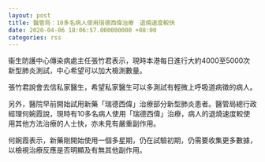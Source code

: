 ```yaml
---
layout: post
title: 醫管局：10多名病人使用瑞德西偉治療　退燒速度較快
date: 2020-04-06 18:06:57.000000000 +08:00
categories: rss
---
```


衞生防護中心傳染病處主任張竹君表示，現時本港每日進行大約4000至5000次新型肺炎測試，中心希望可以加大檢測數量。

張竹君說會去信私家醫生，希望私家醫生可以多測試有輕微上呼吸道病徵的病人。

另外，醫院早前開始試用新藥「瑞德西偉」治療部分新型肺炎患者。醫管局總行政經理何婉霞說，現時有10多名病人使用「瑞德西偉」治療，病人的退燒速度較使用其他方法治療的人士快，亦未見有嚴重副作用。

何婉霞表示，新藥剛開始使用一個多星期，仍在試驗初期，仍需要收集更多數據，以檢視治療反應是否明顯及有無其他副作用。
